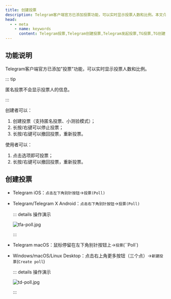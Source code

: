 ```yaml
---
title: 创建投票
description: Telegram客户端官方已添加投票功能，可以实时显示投票人数和比例。本文介绍了Telegram如何创建投票，以及投票有关功能说明。
head:
  - - meta
    - name: keywords
      content: Telegram投票,Telegram创建投票,Telegram发起投票,TG投票,TG创建投票,TG发起投票,电报投票,电报创建投票,电报发起投票
---
```


## 功能说明

Telegram客户端官方已添加"投票"功能，可以实时显示投票人数和比例。

::: tip

匿名投票不会显示投票人的信息。

:::

创建者可以：

1. 创建投票（支持匿名投票、小测验模式）；
2. 长按/右键可以停止投票；
3. 长按/右键可以撤回投票，重新投票。

使用者可以：

1. 点击选项即可投票；
2. 长按/右键可以撤回投票，重新投票。

## 创建投票

- Telegram iOS：`点击左下角别针按钮`->`投票(Poll)`
- Telegram/Telegram X Android：`点击右下角别针按钮`->`投票(Poll)`

  ::: details 操作演示

  ![tfa-poll.jpg](https://cdn.jsdelivr.net/gh/feijiqun/images/tfa/poll.jpg)

  :::

- Telegram macOS：鼠标停留在左下角别针按钮上->`投票`(``Poll`)
- Windows/macOS/Linux Desktop：点击右上角更多按钮（三个点）->`新建投票`(`Create poll`)

  ::: details 操作演示

  ![td-poll.jpg](https://cdn.jsdelivr.net/gh/feijiqun/images/td/poll.jpg)

  :::


